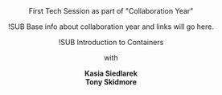 <!-- .slide: data-background="#FB8033" -->
<center>
First Tech Session as part of "Collaboration Year" <!-- .element: style="color:white" -->

!SUB
Base info about collaboration year and links will go here.

!SUB
Introduction to Containers <!-- .element: class="intro-header" -->

with <!-- .element: style="color:orange" -->

**Kasia Siedlarek** <!-- .element: style="color:black" --> <br />
**Tony Skidmore** <!-- .element: style="color:black" -->


